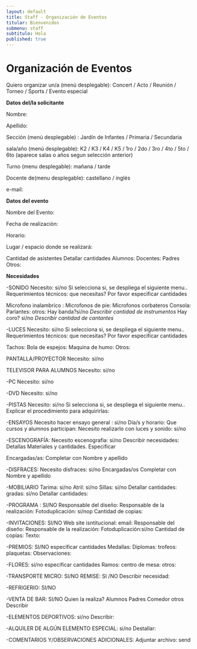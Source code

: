 ```yaml
---
layout: default
title: Staff - Organización de Eventos
titular: Bienvenidos
submenu: staff
subtitulo: Hola
published: true
---
```



# Organización de Eventos



Quiero organizar un/a (menú desplegable): Concert / Acto / Reunión / Torneo / Sports / Evento especial


**Datos del/la solicitante**

Nombre:

Apellido:

Sección (menú desplegable) : Jardín de Infantes / Primaria / Secundaria

sala/año (menú desplegable): K2 / K3 / K4 / K5 / 1ro / 2do / 3ro / 4to / 5to / 6to
(aparece salas o años segun selección anterior)

Turno (menu desplegable): mañana / tarde

Docente de(menu desplegable): castellano / inglés

e-mail:

**Datos del evento**

Nombre del Evento: 

Fecha de realización:

Horario: 

Lugar / espacio donde se realizará:

Cantidad de asistentes
Detallar cantidades
Alumnos: 
Docentes:
Padres
Otros: 

**Necesidades**

-SONIDO
Necesito: si/no
Si selecciona si, se despliega el siguiente menu..
Requerimientos técnicos: 
que necesitas? Por favor especificar cantidades

Microfono inalambrico :
Microfonos de pie:
Microfonos corbateros
Consola:
Parlantes:
otros:
Hay banda?si/no
_Describir cantidad de instrumentos_
Hay coro? si/no
_Describir cantidad de cantantes_

-LUCES
Necesito: si/no
Si selecciona si, se despliega el siguiente menu..
Requerimientos técnicos: 
que necesitas? Por favor especificar cantidades

Tachos:
Bola de espejos:
Maquina de humo:
Otros: 

PANTALLA/PROYECTOR
Necesito: si/no

TELEVISOR PARA ALUMNOS 
Necesito: si/no

-PC
Necesito: si/no

-DVD
Necesito: si/no

-PISTAS
Necesito: si/no
Si selecciona si, se despliega el siguiente menu..
Explicar el procedimiento para adquirirlas:

-ENSAYOS
Necesito hacer ensayo general : si/no
Día/s y horario:
Que cursos y alumnos participan:
Necesito realizarlo con luces y sonido: si/no

-ESCENOGRAFÍA:
Necesito escenografia: si/no
Describir necesidades:
Detallas Materiales y cantidades. Especificar

Encargadas/as:
Completar con Nombre y apellido

-DISFRACES:
Necesito disfraces: si/no
Encargadas/os 
Completar con Nombre y apellido

-MOBILIARIO
Tarima:  si/no
Atril: si/no
Sillas: si/no
Detallar cantidades:
gradas: si/no
Detallar cantidades:

-PROGRAMA : SI/NO
Responsable del diseño:
Responsable de la realización:
Fotoduplicación: si/nop
Cantidad de copias:

-INVITACIONES: SI/NO
Web site isntitucional:
email:
Responsable del diseño:
Responsable de la realización:
Fotoduplicación:si/no
Cantidad de copias:
Texto: 

-PREMIOS: SI/NO
especificar cantidades
Medallas: 
Diplomas:
trofeos:
plaquetas:
Observaciones: 

-FLORES: si/no
especificar cantidades
Ramos: 
centro de mesa:
otros:

-TRANSPORTE
MICRO: SI/NO
REMISE: SI /NO
Describir necesidad:

-REFRIGERIO: SI/NO

-VENTA DE BAR: SI/NO
Quien la realiza?
Alumnos
Padres
Comedor
otros
Describir

-ELEMENTOS DEPORTIVOS: si/no
Describir:

-ALQUILER DE ALGÚN ELEMENTO ESPECIAL: si/no
Destallar:

-COMENTARIOS Y/OBSERVACIONES ADICIONALES:
Adjuntar archivo:
send